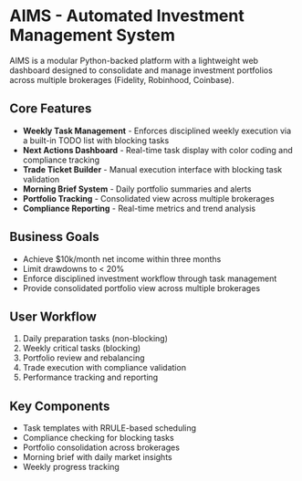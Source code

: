 # AIMS - Automated Investment Management System

AIMS is a modular Python-backed platform with a lightweight web dashboard designed to consolidate and manage investment portfolios across multiple brokerages (Fidelity, Robinhood, Coinbase).

## Core Features

- **Weekly Task Management** - Enforces disciplined weekly execution via a built-in TODO list with blocking tasks
- **Next Actions Dashboard** - Real-time task display with color coding and compliance tracking
- **Trade Ticket Builder** - Manual execution interface with blocking task validation
- **Morning Brief System** - Daily portfolio summaries and alerts
- **Portfolio Tracking** - Consolidated view across multiple brokerages
- **Compliance Reporting** - Real-time metrics and trend analysis

## Business Goals

- Achieve $10k/month net income within three months
- Limit drawdowns to < 20%
- Enforce disciplined investment workflow through task management
- Provide consolidated portfolio view across multiple brokerages

## User Workflow

1. Daily preparation tasks (non-blocking)
2. Weekly critical tasks (blocking)
3. Portfolio review and rebalancing
4. Trade execution with compliance validation
5. Performance tracking and reporting

## Key Components

- Task templates with RRULE-based scheduling
- Compliance checking for blocking tasks
- Portfolio consolidation across brokerages
- Morning brief with daily market insights
- Weekly progress tracking